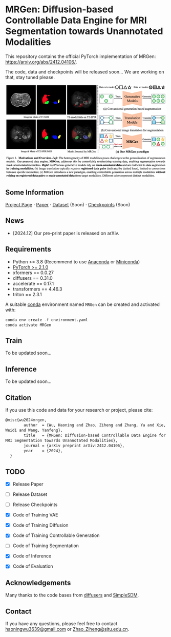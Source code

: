 # MRGen: Diffusion-based Controllable Data Engine for MRI Segmentation towards Unannotated Modalities
This repository contains the official PyTorch implementation of MRGen: https://arxiv.org/abs/2412.04106/.

The code, data and checkpoints will be released soon... We are working on that, stay tuned please.

<div align="center">
   <img src="./teaser.png">
</div>

## Some Information
[Project Page](https://haoningwu3639.github.io/MRGen/)  $\cdot$ [Paper](https://arxiv.org/abs/2412.04106/) $\cdot$ [Dataset]() (Soon) $\cdot$ [Checkpoints]() (Soon) 

## News
- [2024.12] Our pre-print paper is released on arXiv.

## Requirements
- Python >= 3.8 (Recommend to use [Anaconda](https://www.anaconda.com/download/#linux) or [Miniconda](https://docs.conda.io/en/latest/miniconda.html))
- [PyTorch >= 2.1.0](https://pytorch.org/)
- xformers == 0.0.27
- diffusers == 0.31.0
- accelerate == 0.17.1
- transformers == 4.46.3
- triton == 2.3.1

A suitable [conda](https://conda.io/) environment named `MRGen` can be created and activated with:

```
conda env create -f environment.yaml
conda activate MRGen
```

## Train

To be updated soon...

## Inference

To be updated soon...


## Citation
If you use this code and data for your research or project, please cite:

	@misc{wu2024mrgen,
            author  = {Wu, Haoning and Zhao, Ziheng and Zhang, Ya and Xie, Weidi and Wang, Yanfeng},
            title   = {MRGen: Diffusion-based Controllable Data Engine for MRI Segmentation towards Unannotated Modalities},
            journal = {arXiv preprint arXiv:2412.04106},
            year    = {2024},
      }

## TODO
- [x] Release Paper
- [ ] Release Dataset
- [ ] Release Checkpoints
- [x] Code of Training VAE
- [x] Code of Training Diffusion
- [x] Code of Training Controllable Generation
- [ ] Code of Training Segmentation
- [x] Code of Inference
- [x] Code of Evaluation


## Acknowledgements
Many thanks to the code bases from [diffusers](https://github.com/huggingface/diffusers) and [SimpleSDM](https://github.com/haoningwu3639/SimpleSDM).


## Contact
If you have any questions, please feel free to contact haoningwu3639@gmail.com or Zhao_Ziheng@sjtu.edu.cn.
